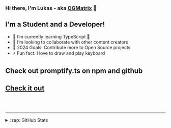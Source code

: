 ### Hi there, I'm Lukas - aka [OGMatrix][website] 👋

## I'm a Student and a Developer!

- 🌱 I’m currently learning TypeScript 🤣
- 👯 I’m looking to collaborate with other content creators
- 🥅 2024 Goals: Contribute more to Open Source projects
- ⚡ Fun fact: I love to draw and play keyboard

## Check out promptify.ts on npm and github
## [Check it out](https://www.npmjs.com/package/promptify.ts)


<br />
<br />

---

<details>
  <summary>:zap: GitHub Stats</summary>

  <img align="left" alt="OGMatrix's GitHub Stats" src="https://github-readme-stats.codestackr.vercel.app/api?username=OGMatrix&show_icons=true&hide_border=true" />

</details>

[website]: https://www.gghilfe.de/
[twitter]: https://twitter.com/@matrix_himsel
